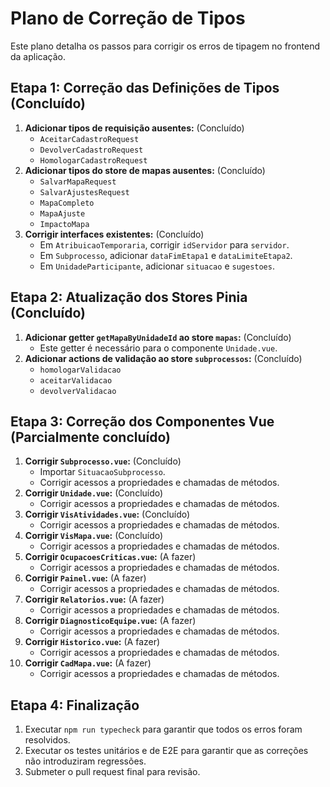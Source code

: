 # Plano de Correção de Tipos

Este plano detalha os passos para corrigir os erros de tipagem no frontend da aplicação.

## Etapa 1: Correção das Definições de Tipos (Concluído)

1.  **Adicionar tipos de requisição ausentes:** (Concluído)
    -   `AceitarCadastroRequest`
    -   `DevolverCadastroRequest`
    -   `HomologarCadastroRequest`
2.  **Adicionar tipos do store de mapas ausentes:** (Concluído)
    -   `SalvarMapaRequest`
    -   `SalvarAjustesRequest`
    -   `MapaCompleto`
    -   `MapaAjuste`
    -   `ImpactoMapa`
3.  **Corrigir interfaces existentes:** (Concluído)
    -   Em `AtribuicaoTemporaria`, corrigir `idServidor` para `servidor`.
    -   Em `Subprocesso`, adicionar `dataFimEtapa1` e `dataLimiteEtapa2`.
    -   Em `UnidadeParticipante`, adicionar `situacao` e `sugestoes`.

## Etapa 2: Atualização dos Stores Pinia (Concluído)

1.  **Adicionar getter `getMapaByUnidadeId` ao store `mapas`:** (Concluído)
    -   Este getter é necessário para o componente `Unidade.vue`.
2.  **Adicionar actions de validação ao store `subprocessos`:** (Concluído)
    -   `homologarValidacao`
    -   `aceitarValidacao`
    -   `devolverValidacao`

## Etapa 3: Correção dos Componentes Vue (Parcialmente concluído)

1.  **Corrigir `Subprocesso.vue`:** (Concluído)
    -   Importar `SituacaoSubprocesso`.
    -   Corrigir acessos a propriedades e chamadas de métodos.
2.  **Corrigir `Unidade.vue`:** (Concluído)
    -   Corrigir acessos a propriedades e chamadas de métodos.
3.  **Corrigir `VisAtividades.vue`:** (Concluído)
    -   Corrigir acessos a propriedades e chamadas de métodos.
4.  **Corrigir `VisMapa.vue`:** (Concluído)
    -   Corrigir acessos a propriedades e chamadas de métodos.
5.  **Corrigir `OcupacoesCriticas.vue`:** (A fazer)
    -   Corrigir acessos a propriedades e chamadas de métodos.
6.  **Corrigir `Painel.vue`:** (A fazer)
    -   Corrigir acessos a propriedades e chamadas de métodos.
7.  **Corrigir `Relatorios.vue`:** (A fazer)
    -   Corrigir acessos a propriedades e chamadas de métodos.
8.  **Corrigir `DiagnosticoEquipe.vue`:** (A fazer)
    -   Corrigir acessos a propriedades e chamadas de métodos.
9.  **Corrigir `Historico.vue`:** (A fazer)
    -   Corrigir acessos a propriedades e chamadas de métodos.
10. **Corrigir `CadMapa.vue`:** (A fazer)
    -   Corrigir acessos a propriedades e chamadas de métodos.

## Etapa 4: Finalização

1.  Executar `npm run typecheck` para garantir que todos os erros foram resolvidos.
2.  Executar os testes unitários e de E2E para garantir que as correções não introduziram regressões.
3.  Submeter o pull request final para revisão.
